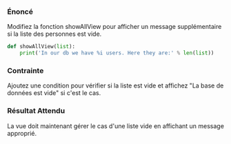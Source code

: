 ### Énoncé

Modifiez la fonction showAllView pour afficher un message supplémentaire si la liste des personnes est vide.

```python
def showAllView(list):
    print('In our db we have %i users. Here they are:' % len(list))
```

### Contrainte

Ajoutez une condition pour vérifier si la liste est vide et affichez "La base de données est vide" si c'est le cas.

### Résultat Attendu

La vue doit maintenant gérer le cas d'une liste vide en affichant un message approprié.
